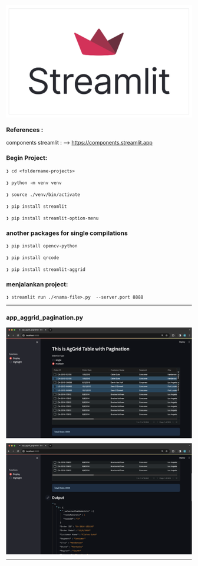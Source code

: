 <p align="center">
    <img src="./gambar-petunjuk/streamlit_logo.png" alt="streamlit_logo" style="display: block; margin: 0 auto;">
</p>


### References : 
components streamlit : --> https://components.streamlit.app



### Begin Project:

    ❯ cd <foldername-projects>

    ❯ python -m venv venv

    ❯ source ./venv/bin/activate

    ❯ pip install streamlit

    ❯ pip install streamlit-option-menu


 
### another packages for single compilations

    ❯ pip install opencv-python

    ❯ pip install qrcode

    ❯ pip install streamlit-aggrid



### menjalankan project:

    ❯ streamlit run ./<nama-file>.py  --server.port 8888


---

### app_aggrid_pagination.py

<p align="center">
    <img src="./gambar-petunjuk/ss_001.png" alt="001" style="display: block; margin: 0 auto;">
</p>

<p align="center">
    <img src="./gambar-petunjuk/ss_002.png" alt="002" style="display: block; margin: 0 auto;">
</p>


----